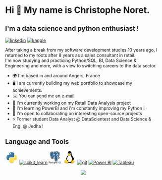 Hi 👋 My name is Christophe Noret.
==================================

I'm a data science and python enthusiast !
------------------------------------------
<p align="left">
<a target="_blank" href="https://www.linkedin.com/in/christophenoret" style="display: inline-block;"><img src="https://img.shields.io/badge/linkedin-logo?style=for-the-badge&logo=linkedin&logoColor=white&color=%230a77b6" alt="linkedin" /></a>
<a target="_blank" href="https://www.kaggle.com/christophenoret" style="display: inline-block;"><img src="https://img.shields.io/badge/kaggle-%2344BAE8.svg?&style=for-the-badge&logo=kaggle&logoColor=white" alt="kaggle" /></a></p>

After taking a break from my software development studies 10 years ago, I returned to my roots after 8 years as a sales consultant in retail.  
I'm now studying and practicing Python/SQL, BI, Data Science & Engineering and more, with a view to switching careers to the data sector.

*   🌍  I'm based in and around Angers, France
*   🖥️  I am currently building my web portfolio to showcase my achievements. <!-- [soon.com](http://soon.com) --> 
*   ✉️  You can send me an [e-mail](mailto:christophe.noret@gmail.com)
*   🚀  I'm currently working on my Retail Data Analysis project <!-- [soon.com](http://soon.com) --> 
*   🧠  I'm learning PowerBI and i'm constantly improving my Python !
*   🤝  I'm open to collaborating on interesting open-source projects
*   ⚡  Former student Data Analyst @ DataScientest and Data Science & Eng. @ Jedha !

Language and Tools
------------------

<p>
<a target="_blank" href="https://www.python.org/" style="display: inline-block;"><img src="https://raw.githubusercontent.com/devicons/devicon/master/icons/python/python-original.svg" alt="python" width="42" height="42" /></a>
<a target="_blank" href="https://scikit-learn.org/" style="display: inline-block;"><img src="https://upload.wikimedia.org/wikipedia/commons/0/05/Scikit_learn_logo_small.svg" alt="scikit_learn" width="42" height="42" /></a>
<a target="_blank" href="https://raw.githubusercontent.com/devicons/devicon/master/icons/postgresql/postgresql-original-wordmark.svg" style="display: inline-block;"><img src="https://raw.githubusercontent.com/devicons/devicon/master/icons/postgresql/postgresql-original-wordmark.svg" alt="postgresql" width="42" height="42" /></a>
<a target="_blank" href="https://raw.githubusercontent.com/devicons/devicon/master/icons/linux/linux-original.svg" style="display: inline-block;"><img src="https://raw.githubusercontent.com/devicons/devicon/master/icons/linux/linux-original.svg" alt="linux" width="42" height="42" /></a>
<a target="_blank" href="https://www.vectorlogo.zone/logos/git-scm/git-scm-icon.svg" style="display: inline-block;"><img src="https://www.vectorlogo.zone/logos/git-scm/git-scm-icon.svg" alt="git" width="42" height="42" /></a>
<a target="_blank" href="https://powerbi.microsoft.com/" style="display: inline-block;"><img src="https://profilinator.rishav.dev/skills-assets/powerbi.png" alt="Power BI" width="42" height="42" /></a>
<a target="_blank" href="https://www.tableau.com/" style="display: inline-block;"><img src="https://profilinator.rishav.dev/skills-assets/tableau.svg" alt="Tableau" width="42" height="42" /></a>
</p>

<div align="center">
<img src="https://komarev.com/ghpvc/?username=cnoret&&style=flat-square" align="center" />
</div>  
